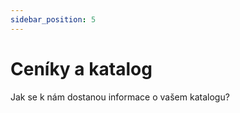 ```yaml
---
sidebar_position: 5
---
```


# Ceníky a katalog

Jak se k nám dostanou informace o vašem katalogu?
